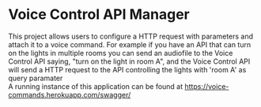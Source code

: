 # Voice Control API Manager

This project allows users to configure a HTTP request with parameters and attach it to a voice command. For example if you have an API that can turn on the lights in multiple rooms you can send an audiofile to the Voice Control API saying, "turn on the light in room A", and the Voice Control API will send a HTTP request to the API controlling the lights with 'room A' as query paramater
<br>
A running instance of this application can be found at <a href="https://voice-commands.herokuapp.com/swagger/">https://voice-commands.herokuapp.com/swagger/</a>
